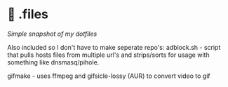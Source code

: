 # :wrench: .files

_Simple snapshot of my dotfiles_

Also included so I don't have to make seperate repo's:
adblock.sh -  script that pulls hosts files from multiple url's and strips/sorts for usage with something like dnsmasq/pihole.

gifmake - uses ffmpeg and gifsicle-lossy (AUR) to convert video to gif
